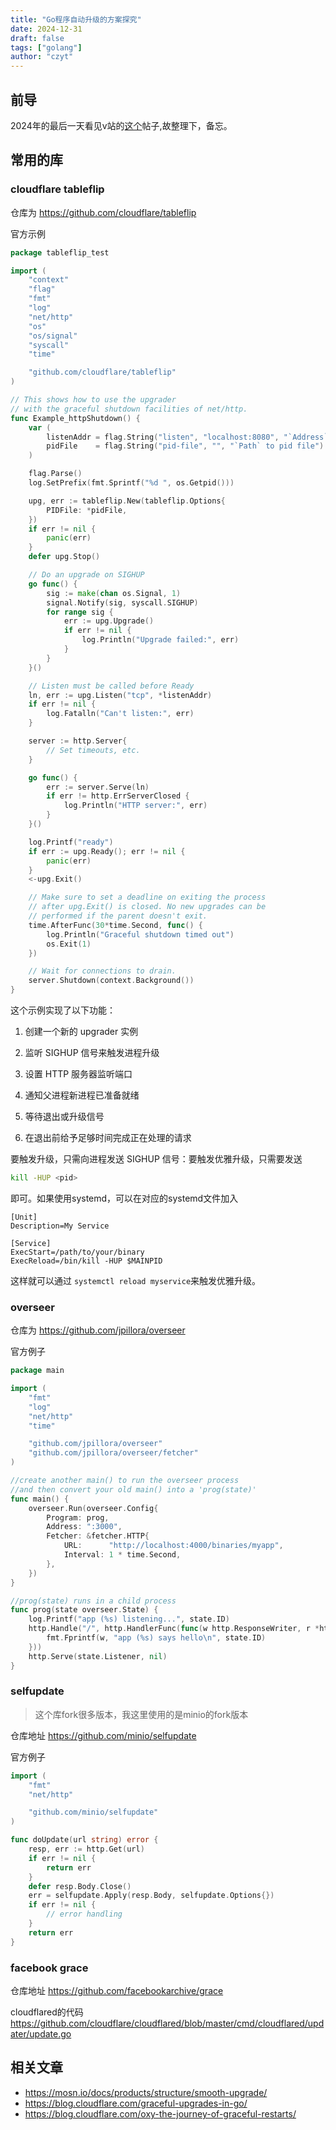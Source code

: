 ```yaml
---
title: "Go程序自动升级的方案探究"
date: 2024-12-31
draft: false
tags: ["golang"]
author: "czyt"
---
```


## 前导

2024年的最后一天看见v站的[这个](https://www.v2ex.com/t/1101408)帖子,故整理下，备忘。

## 常用的库

### cloudflare tableflip

仓库为 https://github.com/cloudflare/tableflip

 官方示例

```go
package tableflip_test

import (
	"context"
	"flag"
	"fmt"
	"log"
	"net/http"
	"os"
	"os/signal"
	"syscall"
	"time"

	"github.com/cloudflare/tableflip"
)

// This shows how to use the upgrader
// with the graceful shutdown facilities of net/http.
func Example_httpShutdown() {
	var (
		listenAddr = flag.String("listen", "localhost:8080", "`Address` to listen on")
		pidFile    = flag.String("pid-file", "", "`Path` to pid file")
	)

	flag.Parse()
	log.SetPrefix(fmt.Sprintf("%d ", os.Getpid()))

	upg, err := tableflip.New(tableflip.Options{
		PIDFile: *pidFile,
	})
	if err != nil {
		panic(err)
	}
	defer upg.Stop()

	// Do an upgrade on SIGHUP
	go func() {
		sig := make(chan os.Signal, 1)
		signal.Notify(sig, syscall.SIGHUP)
		for range sig {
			err := upg.Upgrade()
			if err != nil {
				log.Println("Upgrade failed:", err)
			}
		}
	}()

	// Listen must be called before Ready
	ln, err := upg.Listen("tcp", *listenAddr)
	if err != nil {
		log.Fatalln("Can't listen:", err)
	}

	server := http.Server{
		// Set timeouts, etc.
	}

	go func() {
		err := server.Serve(ln)
		if err != http.ErrServerClosed {
			log.Println("HTTP server:", err)
		}
	}()

	log.Printf("ready")
	if err := upg.Ready(); err != nil {
		panic(err)
	}
	<-upg.Exit()

	// Make sure to set a deadline on exiting the process
	// after upg.Exit() is closed. No new upgrades can be
	// performed if the parent doesn't exit.
	time.AfterFunc(30*time.Second, func() {
		log.Println("Graceful shutdown timed out")
		os.Exit(1)
	})

	// Wait for connections to drain.
	server.Shutdown(context.Background())
}
```

这个示例实现了以下功能：

1. 创建一个新的 upgrader 实例

2. 监听 SIGHUP 信号来触发进程升级

3. 设置 HTTP 服务器监听端口

4. 通知父进程新进程已准备就绪

5. 等待退出或升级信号

6. 在退出前给予足够时间完成正在处理的请求

要触发升级，只需向进程发送 SIGHUP 信号：要触发优雅升级，只需要发送

```bash
kill -HUP <pid>
```

即可。如果使用systemd，可以在对应的systemd文件加入

```nginx
[Unit]
Description=My Service

[Service]
ExecStart=/path/to/your/binary
ExecReload=/bin/kill -HUP $MAINPID
```

这样就可以通过 `systemctl reload myservice`来触发优雅升级。

### overseer

仓库为 https://github.com/jpillora/overseer

官方例子

```go
package main

import (
	"fmt"
	"log"
	"net/http"
	"time"

	"github.com/jpillora/overseer"
	"github.com/jpillora/overseer/fetcher"
)

//create another main() to run the overseer process
//and then convert your old main() into a 'prog(state)'
func main() {
	overseer.Run(overseer.Config{
		Program: prog,
		Address: ":3000",
		Fetcher: &fetcher.HTTP{
			URL:      "http://localhost:4000/binaries/myapp",
			Interval: 1 * time.Second,
		},
	})
}

//prog(state) runs in a child process
func prog(state overseer.State) {
	log.Printf("app (%s) listening...", state.ID)
	http.Handle("/", http.HandlerFunc(func(w http.ResponseWriter, r *http.Request) {
		fmt.Fprintf(w, "app (%s) says hello\n", state.ID)
	}))
	http.Serve(state.Listener, nil)
}
```

### selfupdate

> 这个库fork很多版本，我这里使用的是minio的fork版本

仓库地址 https://github.com/minio/selfupdate

官方例子

```go
import (
    "fmt"
    "net/http"

    "github.com/minio/selfupdate"
)

func doUpdate(url string) error {
    resp, err := http.Get(url)
    if err != nil {
        return err
    }
    defer resp.Body.Close()
    err = selfupdate.Apply(resp.Body, selfupdate.Options{})
    if err != nil {
        // error handling
    }
    return err
}
```

### facebook grace

仓库地址  https://github.com/facebookarchive/grace

cloudflared的代码 https://github.com/cloudflare/cloudflared/blob/master/cmd/cloudflared/updater/update.go

## 相关文章

- https://mosn.io/docs/products/structure/smooth-upgrade/
- https://blog.cloudflare.com/graceful-upgrades-in-go/
- https://blog.cloudflare.com/oxy-the-journey-of-graceful-restarts/
